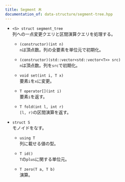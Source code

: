 ```yaml
---
title: Segment 木
documentation_of: data-structure/segment-tree.hpp
---
```


- `<S> struct segment_tree`  
列への一点変更クエリと区間演算クエリを処理する。

  - `(constructor)(int n)`  
  `n`は頂点数。列の全要素を単位元で初期化。
  
  - `(constructor)(std::vector<std::vector<T>> src)`  
  `n`は頂点数。列を`src`で初期化。

  - `void set(int i, T x)`  
  要素`i`を`x`に変更。
  
  - `T operator[](int i)`  
  要素`i`を返す。
  
  - `T fold(int l, int r)`  
  `[l, r)`の区間演算を返す。

- `struct S`  
モノイドをなす。
  - `using T`  
  列に載せる値の型。

  - `T id()`  
  `T`の`plus`に関する単位元。
  
  - `T zero(T a, T b)`  
  演算。